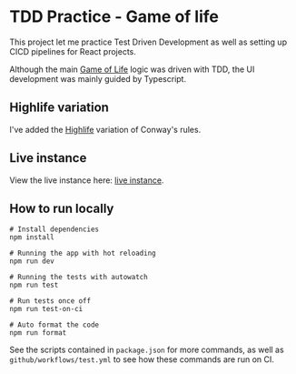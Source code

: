 # TDD Practice - Game of life

This project let me practice Test Driven Development as well as setting up CICD pipelines for React projects.

Although the main [Game of Life](https://en.wikipedia.org/wiki/Conway%27s_Game_of_Life#Rules) logic was driven with TDD,
the UI development was mainly guided by Typescript.

## Highlife variation

I've added the [Highlife](<https://en.wikipedia.org/wiki/Highlife_(cellular_automaton)>) variation of Conway's rules.

## Live instance

View the live instance here: [live instance](https://koleh-tech.github.io/game-of-life-tdd/).

## How to run locally

```
# Install dependencies
npm install

# Running the app with hot reloading
npm run dev

# Running the tests with autowatch
npm run test

# Run tests once off
npm run test-on-ci

# Auto format the code
npm run format
```

See the scripts contained in `package.json` for more commands, as well as `github/workflows/test.yml` to see how these commands are run
on CI.
